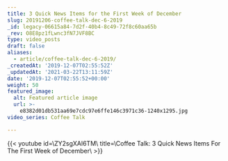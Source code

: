```yaml
---
title: 3 Quick News Items for the First Week of December
slug: 20191206-coffee-talk-dec-6-2019
_id: legacy-06615a84-7d2f-40b4-8c49-72f8c60aa65b
_rev: O8E8pz1fLwnc3fN7JVF8BC
type: video_posts
draft: false
aliases:
  - article/coffee-talk-dec-6-2019/
_createdAt: '2019-12-07T02:55:52Z'
_updatedAt: '2021-03-22T13:11:59Z'
date: '2019-12-07T02:55:52+00:00'
weight: 50
featured_image:
  alt: Featured article image
  url: >-
    e8382d01db531aa69e7cdc97e6ffe146c3971c36-1240x1295.jpg
video_series: Coffee Talk

---
```

{{< youtube id=\ZY2sgXAl6TM\ title=\Coffee Talk: 3 Quick News Items For The First Week of December\ >}}